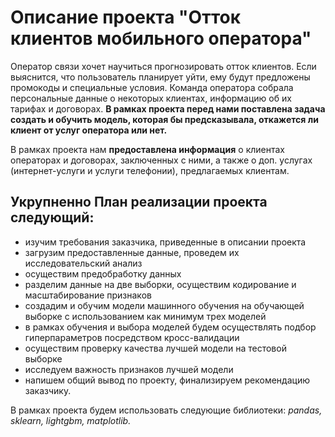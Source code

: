 # Описание проекта "Отток клиентов мобильного оператора"

Оператор связи хочет научиться прогнозировать отток клиентов. Если выяснится, что пользователь планирует уйти, ему будут предложены промокоды и специальные условия. Команда оператора собрала персональные данные о некоторых клиентах, информацию об их тарифах и договорах. **В рамках проекта перед нами поставлена задача создать и обучить модель, которая бы предсказывала, откажется ли клиент от услуг оператора или нет.**

В рамках проекта нам **предоставлена информация** о клиентах операторах и договорах, заключенных с ними, а также о доп. услугах (интернет-услуги и услуги телефонии), предлагаемых клиентам.

## Укрупненно План реализации проекта следующий:
- изучим требования заказчика, приведенные в описании проекта
- загрузим предоставленные данные, проведем их исследовательский анализ
- осуществим предобработку данных
- разделим данные на две выборки, осуществим кодирование и масштабирование признаков
- создадим и обучим модели машинного обучения на обучающей выборке с использованием как минимум трех моделей
- в рамках обучения и выбора моделей будем осуществлять подбор гиперпараметров посредством кросс-валидации
- осуществим проверку качества лучшей модели на тестовой выборке
- исследуем важность признаков лучшей модели
- напишем общий вывод по проекту, финализируем рекомендацию заказчику.

В рамках проекта будем использовать следующие библиотеки: *pandas, sklearn, lightgbm, matplotlib.*
